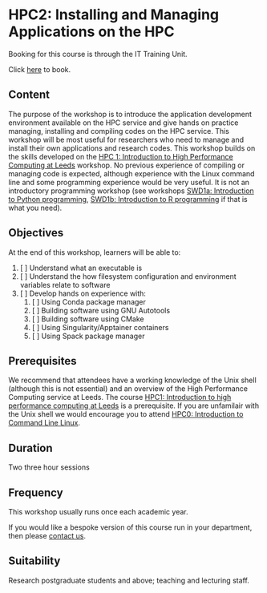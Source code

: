 # HPC2: Installing and Managing Applications on the HPC

Booking for this course is through the IT Training Unit.

Click [here](https://uolr3.leeds.ac.uk/temcatsearch(bD1lbiZjPTUwMCZ3PTIwOTk1NjAr\\)/courses.htm?gd_keywords=50114002) to book.

## Content

The purpose of the workshop is to introduce the application development environment available on the HPC service and give hands on practice managing, installing and compiling codes on the HPC service. This workshop will be most useful for researchers who need to manage and install their own applications and research codes. This workshop builds on the skills developed on the [HPC 1: Introduction to High Performance Computing at Leeds](https://arc.leeds.ac.uk/training/courses/hpc1/) workshop. No previous experience of compiling or managing code is expected, although experience with the Linux command line and some programming experience would be very useful. It is not an introductory programming workshop (see workshops [SWD1a: Introduction to Python programming](https://arc.leeds.ac.uk/training/courses/swd1a/), [SWD1b: Introduction to R programming](https://arc.leeds.ac.uk/training/courses/swd1b/) if that is what you need).

## Objectives

At the end of this workshop, learners will be able to:

1. [ ] Understand what an executable is
2. [ ] Understand the how filesystem configuration and environment variables relate to software
3. [ ] Develop hands on experience with:
    1. [ ] Using Conda package manager
    2. [ ] Building software using GNU Autotools
    3. [ ] Building software using CMake
    4. [ ] Using Singularity/Apptainer containers
    5. [ ] Using Spack package manager

## Prerequisites

We recommend that attendees have a working knowledge of the Unix shell (although this is not essential) and an overview of the High Performance Computing service at Leeds. The course [HPC1: Introduction to high performance computing at Leeds](https://arc.leeds.ac.uk/training/courses/hpc1/) is a prerequisite. If you are unfamilair with the Unix shell we would encourage you to attend [HPC0: Introduction to Command Line Linux](https://arc.leeds.ac.uk/training/courses/hpc0/).

## Duration

Two three hour sessions

## Frequency

This workshop usually runs once each academic year.

If you would like a bespoke version of this course run in your department, then please [contact us](https://bit.ly/arc-help).

## Suitability

Research postgraduate students and above; teaching and lecturing staff.
